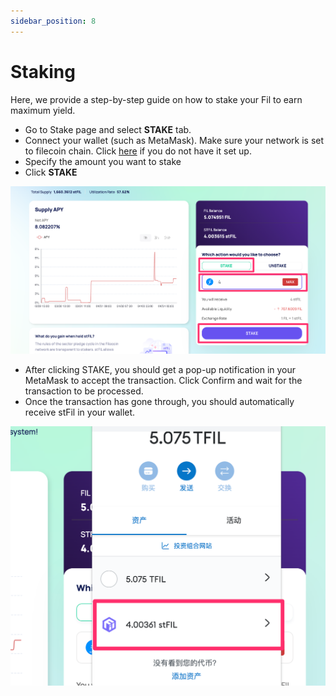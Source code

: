 ```yaml
---
sidebar_position: 8
---
```


# Staking


Here, we provide a step-by-step guide on how to stake your Fil to earn maximum yield.

- Go to Stake page and select **STAKE** tab.
- Connect your wallet (such as MetaMask). Make sure your network is set to filecoin chain. 
    Click [here]( https://docs.filecoin.io/networks/mainnet/add-to-metamask/ ) if you do not have it set up.
- Specify the amount you want to stake
- Click **STAKE**

![](imgs/stake.png)

- After clicking STAKE, you should get a pop-up notification in your MetaMask to accept the transaction. 
    Click Confirm and wait for the transaction to be processed. 
- Once the transaction has gone through, you should automatically receive stFil in your wallet.

![](imgs/metamask.png)
